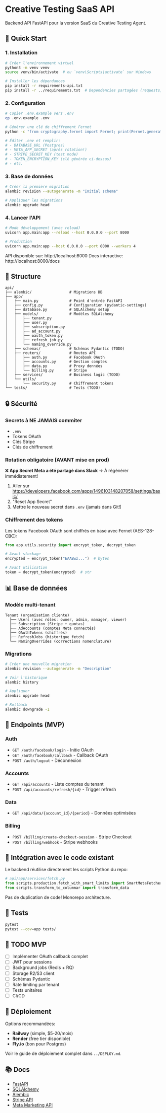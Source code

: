 # Creative Testing SaaS API

Backend API FastAPI pour la version SaaS du Creative Testing Agent.

## 🚀 Quick Start

### 1. Installation

```bash
# Créer l'environnement virtuel
python3 -m venv venv
source venv/bin/activate  # ou `venv\Scripts\activate` sur Windows

# Installer les dépendances
pip install -r requirements-api.txt
pip install -r ../requirements.txt  # Dependencies partagées (requests, dotenv, etc.)
```

### 2. Configuration

```bash
# Copier .env.example vers .env
cp .env.example .env

# Générer une clé de chiffrement Fernet
python -c "from cryptography.fernet import Fernet; print(Fernet.generate_key().decode())"

# Éditer .env et remplir:
# - DATABASE_URL (Postgres)
# - META_APP_SECRET (après rotation!)
# - STRIPE_SECRET_KEY (test mode)
# - TOKEN_ENCRYPTION_KEY (clé générée ci-dessus)
# - etc.
```

### 3. Base de données

```bash
# Créer la première migration
alembic revision --autogenerate -m "Initial schema"

# Appliquer les migrations
alembic upgrade head
```

### 4. Lancer l'API

```bash
# Mode développement (avec reload)
uvicorn app.main:app --reload --host 0.0.0.0 --port 8000

# Production
uvicorn app.main:app --host 0.0.0.0 --port 8000 --workers 4
```

API disponible sur: http://localhost:8000
Docs interactive: http://localhost:8000/docs

## 📁 Structure

```
api/
├── alembic/                 # Migrations DB
├── app/
│   ├── main.py              # Point d'entrée FastAPI
│   ├── config.py            # Configuration (pydantic-settings)
│   ├── database.py          # SQLAlchemy setup
│   ├── models/              # Modèles SQLAlchemy
│   │   ├── tenant.py
│   │   ├── user.py
│   │   ├── subscription.py
│   │   ├── ad_account.py
│   │   ├── oauth_token.py
│   │   ├── refresh_job.py
│   │   └── naming_override.py
│   ├── schemas/             # Schémas Pydantic (TODO)
│   ├── routers/             # Routes API
│   │   ├── auth.py          # Facebook OAuth
│   │   ├── accounts.py      # Gestion comptes
│   │   ├── data.py          # Proxy données
│   │   └── billing.py       # Stripe
│   ├── services/            # Business logic (TODO)
│   └── utils/
│       └── security.py      # Chiffrement tokens
└── tests/                   # Tests (TODO)
```

## 🔒 Sécurité

### Secrets à NE JAMAIS commiter

- `.env`
- Tokens OAuth
- Clés Stripe
- Clés de chiffrement

### Rotation obligatoire (AVANT mise en prod)

❌ **App Secret Meta a été partagé dans Slack** → À régénérer immédiatement!

1. Aller sur https://developers.facebook.com/apps/1496103148207058/settings/basic/
2. "Reset App Secret"
3. Mettre le nouveau secret dans `.env` (jamais dans Git!)

### Chiffrement des tokens

Les tokens Facebook OAuth sont chiffrés en base avec Fernet (AES-128-CBC):

```python
from app.utils.security import encrypt_token, decrypt_token

# Avant stockage
encrypted = encrypt_token("EAABwz...")  # bytes

# Avant utilisation
token = decrypt_token(encrypted)  # str
```

## 📊 Base de données

### Modèle multi-tenant

```
Tenant (organisation cliente)
  ├── Users (avec rôles: owner, admin, manager, viewer)
  ├── Subscription (Stripe + quotas)
  ├── AdAccounts (comptes Meta connectés)
  ├── OAuthTokens (chiffrés)
  ├── RefreshJobs (historique fetch)
  └── NamingOverrides (corrections nomenclature)
```

### Migrations

```bash
# Créer une nouvelle migration
alembic revision --autogenerate -m "Description"

# Voir l'historique
alembic history

# Appliquer
alembic upgrade head

# Rollback
alembic downgrade -1
```

## 🎯 Endpoints (MVP)

### Auth
- `GET /auth/facebook/login` - Initie OAuth
- `GET /auth/facebook/callback` - Callback OAuth
- `POST /auth/logout` - Déconnexion

### Accounts
- `GET /api/accounts` - Liste comptes du tenant
- `POST /api/accounts/refresh/{id}` - Trigger refresh

### Data
- `GET /api/data/{account_id}/{period}` - Données optimisées

### Billing
- `POST /billing/create-checkout-session` - Stripe Checkout
- `POST /billing/webhook` - Stripe webhooks

## 🔗 Intégration avec le code existant

Le backend réutilise directement les scripts Python du repo:

```python
# api/app/services/fetch.py
from scripts.production.fetch_with_smart_limits import SmartMetaFetcher
from scripts.transform_to_columnar import transform_data
```

Pas de duplication de code! Monorepo architecture.

## 🧪 Tests

```bash
pytest
pytest --cov=app tests/
```

## 📝 TODO MVP

- [ ] Implémenter OAuth callback complet
- [ ] JWT pour sessions
- [ ] Background jobs (Redis + RQ)
- [ ] Storage R2/S3 client
- [ ] Schémas Pydantic
- [ ] Rate limiting par tenant
- [ ] Tests unitaires
- [ ] CI/CD

## 🚀 Déploiement

Options recommandées:
- **Railway** (simple, $5-20/mois)
- **Render** (free tier disponible)
- **Fly.io** (bon pour Postgres)

Voir le guide de déploiement complet dans `../DEPLOY.md`.

## 📚 Docs

- [FastAPI](https://fastapi.tiangolo.com/)
- [SQLAlchemy](https://docs.sqlalchemy.org/)
- [Alembic](https://alembic.sqlalchemy.org/)
- [Stripe API](https://stripe.com/docs/api)
- [Meta Marketing API](https://developers.facebook.com/docs/marketing-apis)
